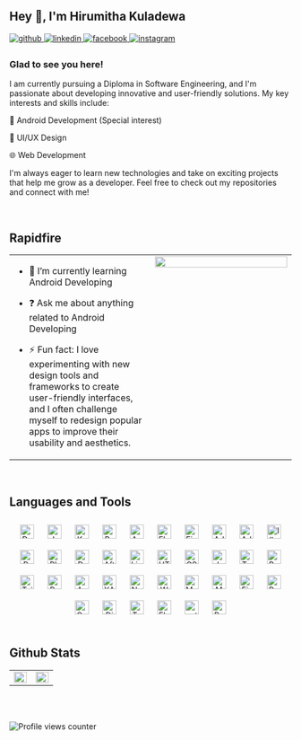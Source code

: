 ## Hey 👋, I'm Hirumitha Kuladewa  
  

<a href="https://github.com/Hirumitha-Kuladewa" target="_blank">
<img src=https://img.shields.io/badge/github-%2324292e.svg?&style=for-the-badge&logo=github&logoColor=white alt=github style="margin-bottom: 5px;" />
</a>
<a href="https://www.linkedin.com/in/hirumitha/" target="_blank">
<img src=https://img.shields.io/badge/linkedin-%231E77B5.svg?&style=for-the-badge&logo=linkedin&logoColor=white alt=linkedin style="margin-bottom: 5px;" />
</a>
<a href="https://www.facebook.com/share/pmf76hxtcvadppLB/" target="_blank">
<img src=https://img.shields.io/badge/facebook-%232E87FB.svg?&style=for-the-badge&logo=facebook&logoColor=white alt=facebook style="margin-bottom: 5px;" />
</a>
<a href="https://www.instagram.com/x_hiru23/profilecard/?igsh=Zmc4Y253MGFkdXNn" target="_blank">
<img src=https://img.shields.io/badge/instagram-%23000000.svg?&style=for-the-badge&logo=instagram&logoColor=white alt=instagram style="margin-bottom: 5px;" />
</a> 

### Glad to see you here!  
I am currently pursuing a Diploma in Software Engineering, and I'm passionate about developing innovative and user-friendly solutions. My key interests and skills include:

🌟 Android Development (Special interest)

🎨 UI/UX Design

🌐 Web Development

I'm always eager to learn new technologies and take on exciting projects that help me grow as a developer. Feel free to check out my repositories and connect with me!  
  

<br/>  


## Rapidfire  
<table><tr><td valign="top" width="50%">

  
  

- 🌱 I’m currently learning Android Developing  
  

- ❓ Ask me about anything related to Android Developing  
  

- ⚡ Fun fact: I love experimenting with new design tools and frameworks to create user-friendly interfaces, and I often challenge myself to redesign popular apps to improve their usability and aesthetics.  


</td><td valign="top" width="50%">

<div align="center">
<img src="https://media.giphy.com/media/xUOwGiewfQAm3tcIA8/giphy.gif" align="center" style="width: 100%" />
</div>  


</td></tr></table>  

<br/>  


## Languages and Tools  
<div align="center">  
<a href="https://dart.dev/" target="_blank"><img style="margin: 10px" src="https://profilinator.rishav.dev/skills-assets/dartlang-icon.svg" alt="Dart" height="25" /></a>  
<a href="https://www.java.com/" target="_blank"><img style="margin: 10px" src="https://profilinator.rishav.dev/skills-assets/java-original-wordmark.svg" alt="Java" height="25" /></a>  
<a href="https://kotlinlang.org/" target="_blank"><img style="margin: 10px" src="https://profilinator.rishav.dev/skills-assets/kotlinlang-icon.svg" alt="Kotlin" height="25" /></a>  
<a href="https://www.python.org/" target="_blank"><img style="margin: 10px" src="https://profilinator.rishav.dev/skills-assets/python-original.svg" alt="Python" height="25" /></a>  
<a href="https://www.android.com/intl/en_in/" target="_blank"><img style="margin: 10px" src="https://profilinator.rishav.dev/skills-assets/android-original-wordmark.svg" alt="Android" height="25" /></a>  
<a href="https://flutter.dev/" target="_blank"><img style="margin: 10px" src="https://profilinator.rishav.dev/skills-assets/flutterio-icon.svg" alt="Flutter" height="25" /></a>  
<a href="https://www.figma.com/" target="_blank"><img style="margin: 10px" src="https://profilinator.rishav.dev/skills-assets/figma-icon.svg" alt="Figma" height="25" /></a>  
<a href="https://www.adobe.com/in/products/xd.html" target="_blank"><img style="margin: 10px" src="https://profilinator.rishav.dev/skills-assets/adobexd.png" alt="Adobe XD" height="25" /></a>  
<a href="https://www.adobe.com/in/products/indesign.html" target="_blank"><img style="margin: 10px" src="https://profilinator.rishav.dev/skills-assets/adobeindesign.svg" alt="Adobe InDesign" height="25" /></a>  
<a href="https://www.adobe.com/in/products/illustrator.html" target="_blank"><img style="margin: 10px" src="https://profilinator.rishav.dev/skills-assets/adobe_illustrator-icon.svg" alt="Illustrator" height="25" /></a>  
<a href="https://www.adobe.com/in/products/premiere.html" target="_blank"><img style="margin: 10px" src="https://profilinator.rishav.dev/skills-assets/adobepremierepro.png" alt="Premiere Pro" height="25" /></a>  
<a href="https://www.adobe.com/in/products/photoshop.html" target="_blank"><img style="margin: 10px" src="https://profilinator.rishav.dev/skills-assets/photoshop-plain.svg" alt="Photoshop" height="25" /></a>  
<a href="https://www.adobe.com/in/products/dreamweaver.html" target="_blank"><img style="margin: 10px" src="https://profilinator.rishav.dev/skills-assets/adobedreamweaver.png" alt="Dreamweaver " height="25" /></a>  
<a href="https://www.adobe.com/in/products/aftereffects.html" target="_blank"><img style="margin: 10px" src="https://profilinator.rishav.dev/skills-assets/aftereffects.png" alt="After Effects" height="25" /></a>  
<a href="https://www.adobe.com/products/photoshop-lightroom.html" target="_blank"><img style="margin: 10px" src="https://profilinator.rishav.dev/skills-assets/lightroom.png" alt="Lightroom" height="25" /></a>  
<a href="https://en.wikipedia.org/wiki/HTML5" target="_blank"><img style="margin: 10px" src="https://profilinator.rishav.dev/skills-assets/html5-original-wordmark.svg" alt="HTML5" height="25" /></a>  
<a href="https://www.w3schools.com/css/" target="_blank"><img style="margin: 10px" src="https://profilinator.rishav.dev/skills-assets/css3-original-wordmark.svg" alt="CSS3" height="25" /></a>  
<a href="https://www.javascript.com/" target="_blank"><img style="margin: 10px" src="https://profilinator.rishav.dev/skills-assets/javascript-original.svg" alt="JavaScript" height="25" /></a>  
<a href="https://www.typescriptlang.org/" target="_blank"><img style="margin: 10px" src="https://profilinator.rishav.dev/skills-assets/typescript-original.svg" alt="TypeScript" height="25" /></a>  
<a href="https://getbootstrap.com/docs/3.4/javascript/" target="_blank"><img style="margin: 10px" src="https://profilinator.rishav.dev/skills-assets/bootstrap-plain.svg" alt="Bootstrap" height="25" /></a>  
<a href="https://www.tailwindcss.com/" target="_blank"><img style="margin: 10px" src="https://profilinator.rishav.dev/skills-assets/tailwindcss.svg" alt="Tailwind CSS" height="25" /></a>  
<a href="https://reactjs.org/" target="_blank"><img style="margin: 10px" src="https://profilinator.rishav.dev/skills-assets/react-original-wordmark.svg" alt="React" height="25" /></a>  
<a href="https://angular.io/" target="_blank"><img style="margin: 10px" src="https://profilinator.rishav.dev/skills-assets/angularjs-original.svg" alt="Angular" height="25" /></a>  
<a href="https://docs.microsoft.com/en-us/dotnet/desktop/wpf/xaml/" target="_blank"><img style="margin: 10px" src="https://profilinator.rishav.dev/skills-assets/xaml.png" alt="XAML" height="25" /></a>  
<a href="https://nodejs.org/" target="_blank"><img style="margin: 10px" src="https://profilinator.rishav.dev/skills-assets/nodejs-original-wordmark.svg" alt="Node.js" height="25" /></a>  
<a href="https://wordpress.com/" target="_blank"><img style="margin: 10px" src="https://profilinator.rishav.dev/skills-assets/wordpress.png" alt="WordPress" height="25" /></a>  
<a href="https://www.mysql.com/" target="_blank"><img style="margin: 10px" src="https://profilinator.rishav.dev/skills-assets/mysql-original-wordmark.svg" alt="MySQL" height="25" /></a>  
<a href="https://www.mongodb.com/" target="_blank"><img style="margin: 10px" src="https://profilinator.rishav.dev/skills-assets/mongodb-original-wordmark.svg" alt="MongoDB" height="25" /></a>  
<a href="https://firebase.google.com/" target="_blank"><img style="margin: 10px" src="https://profilinator.rishav.dev/skills-assets/firebase.png" alt="Firebase" height="25" /></a>  
<a href="https://powerbi.microsoft.com/en-us/" target="_blank"><img style="margin: 10px" src="https://profilinator.rishav.dev/skills-assets/powerbi.png" alt="Power Bi" height="25" /></a>  
<a href="https://opencv.org/" target="_blank"><img style="margin: 10px" src="https://profilinator.rishav.dev/skills-assets/opencv-icon.svg" alt="OpenCV" height="25" /></a>  
<a href="https://www.djangoproject.com/" target="_blank"><img style="margin: 10px" src="https://profilinator.rishav.dev/skills-assets/django-original.svg" alt="Django" height="25" /></a>  
<a href="https://www.tensorflow.org/" target="_blank"><img style="margin: 10px" src="https://profilinator.rishav.dev/skills-assets/tensorflow-icon.svg" alt="TensorFlow" height="25" /></a>  
<a href="https://flask.palletsprojects.com/" target="_blank"><img style="margin: 10px" src="https://profilinator.rishav.dev/skills-assets/flask.png" alt="Flask" height="25" /></a>  
<a href="https://pytorch.org/" target="_blank"><img style="margin: 10px" src="https://profilinator.rishav.dev/skills-assets/pytorch-icon.svg" alt="pytorch" height="25" /></a>  
<a href="https://docs.microsoft.com/en-us/powershell/" target="_blank"><img style="margin: 10px" src="https://profilinator.rishav.dev/skills-assets/powershell.png" alt="PowerShell" height="25" /></a>  
</div>  

<br/>  


## Github Stats  
<table><tr><td valign="top" width="50%">

<img src="https://github-readme-stats.vercel.app/api?username=Hirumitha-Kuladewa&show_icons=true&count_private=true&hide_border=true" align="left" style="width: 100%" />

</td><td valign="top" width="50%">

<img src="https://github-readme-stats.vercel.app/api/top-langs/?username=Hirumitha-Kuladewa&hide_border=true&layout=compact" align="left" style="width: 100%" />

</td></tr></table>  

<br/>  

  
  

<br/>  

![Profile views counter](https://komarev.com/ghpvc/?username=Hirumitha-Kuladewa&&style=flat-square)  
  

<br/>  

<div align="left"></div>
<br />
